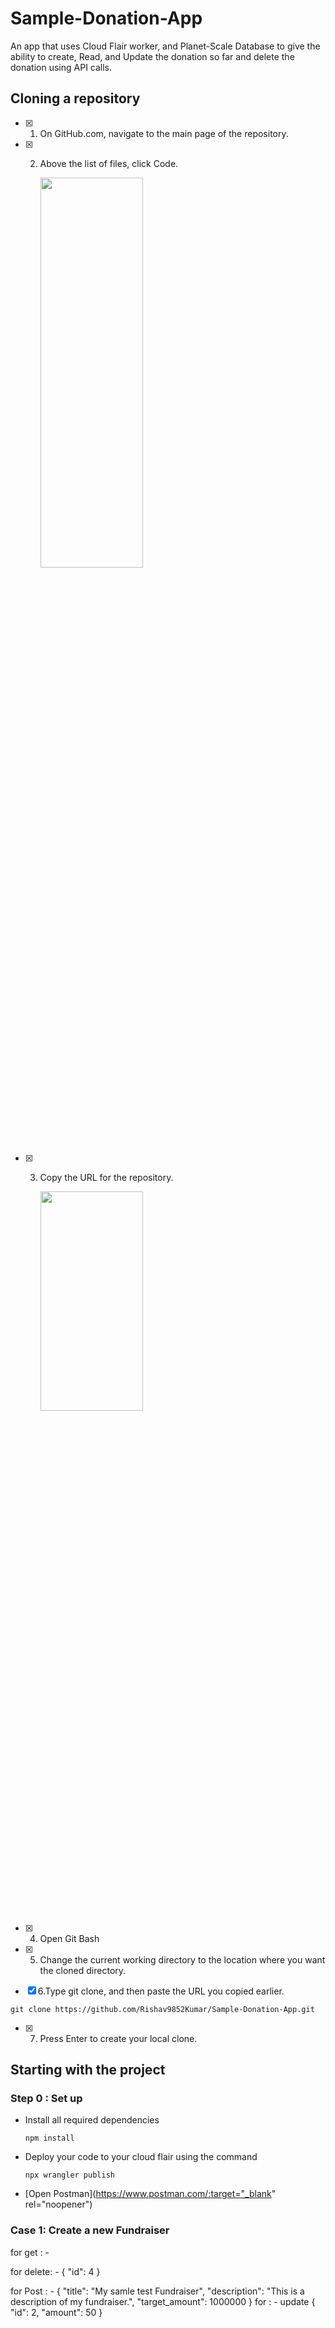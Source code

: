 # Sample-Donation-App
An app that uses Cloud Flair worker, and Planet-Scale Database to give the ability to create, Read, and Update the donation so far and delete the donation using API calls.

## Cloning a repository
- [x] 1. On GitHub.com, navigate to the main page of the repository.
- [x] 2. Above the list of files, click  Code.

     <img src="https://docs.github.com/assets/cb-32892/mw-1440/images/help/repository/code-button.webp" width="60%" height="40%">

- [X] 3. Copy the URL for the repository.

     <img src="https://docs.github.com/assets/cb-45942/mw-1440/images/help/repository/https-url-clone-cli.webp" width="60%" height="30%">
		 
- [X] 4. Open Git Bash
- [X] 5. Change the current working directory to the location where you want the cloned directory.
- [X] 6.Type git clone, and then paste the URL you copied earlier.
```
git clone https://github.com/Rishav9852Kumar/Sample-Donation-App.git
```
- [X] 7. Press Enter to create your local clone.

## Starting with the project 
### Step 0 : Set up 
- Install all required dependencies
  ```
  npm install
  ```
* Deploy your code to your cloud flair using the command
  ```
  npx wrangler publish
  ```
+ [Open Postman](https://www.postman.com/:target="_blank" rel="noopener") 
### Case 1: Create a new Fundraiser 



for get : - 

for delete: -
{
  "id": 4
}

for Post : -
{
  "title": "My samle test Fundraiser",
  "description": "This is a description of my fundraiser.",
  "target_amount": 1000000
}
for : - update
{
  "id": 2,
  "amount": 50
}

